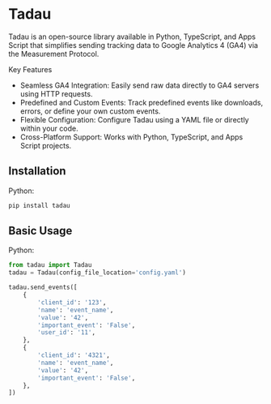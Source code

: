 # Tadau

Tadau is an open-source library available in Python, TypeScript, and Apps Script
that simplifies sending tracking data to Google Analytics 4 (GA4) via the
Measurement Protocol.

Key Features

*   Seamless GA4 Integration: Easily send raw data directly to GA4 servers using
    HTTP requests.
*   Predefined and Custom Events: Track predefined events like downloads,
    errors, or define your own custom events.
*   Flexible Configuration: Configure Tadau using a YAML file or directly within
    your code.
*   Cross-Platform Support: Works with Python, TypeScript, and Apps Script
    projects.

## Installation

Python:

```sh
pip install tadau
```

## Basic Usage

Python:

```py
from tadau import Tadau
tadau = Tadau(config_file_location='config.yaml')

tadau.send_events([
    {
        'client_id': '123',
        'name': 'event_name',
        'value': '42',
        'important_event': 'False',
        'user_id': '11',
    },
    {
        'client_id': '4321',
        'name': 'event_name',
        'value': '42',
        'important_event': 'False',
    },
])
```